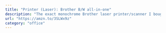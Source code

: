 ```yaml
---
title: "Printer (Laser): Brother B/W all-in-one"
description: "The exact monochrome Brother laser printer/scanner I bought refurbished in 2016 is not for sale anymore, but you can’t go wrong with any available “renewed” model."
url: "https://amzn.to/3SLWx9z"
category: "office"
---
```

